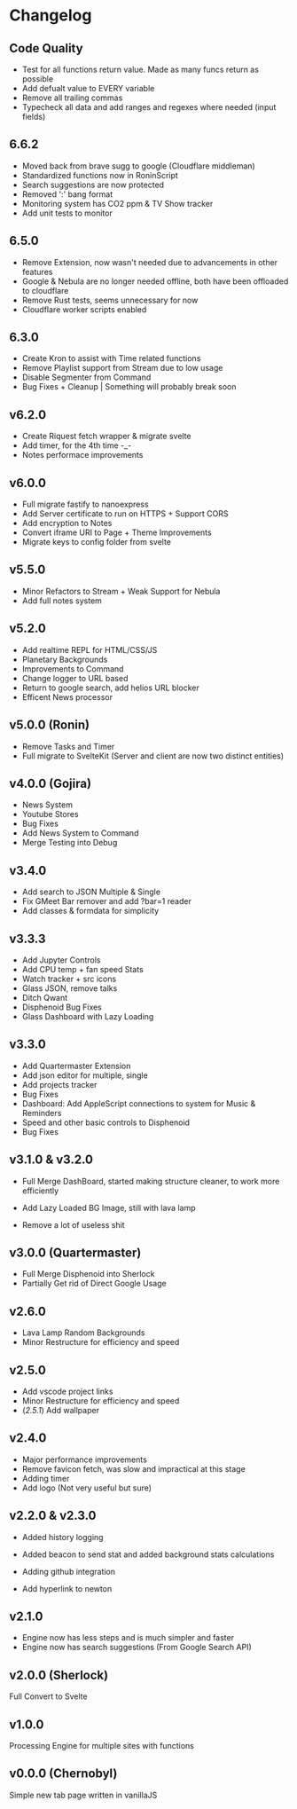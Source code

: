 # Changelog

## Code Quality
- Test for all functions return value. Made as many funcs return as possible
- Add defualt value to EVERY variable
- Remove all trailing commas
- Typecheck all data and add ranges and regexes where needed (input fields)

## 6.6.2
- Moved back from brave sugg to google (Cloudflare middleman)
- Standardized functions now in RoninScript
- Search suggestions are now protected
- Removed ':' bang format
- Monitoring system has CO2 ppm & TV Show tracker
- Add unit tests to monitor

## 6.5.0
- Remove Extension, now wasn't needed due to advancements in other features
- Google & Nebula are no longer needed offline, both have been offloaded to cloudflare
- Remove Rust tests, seems unnecessary for now
- Cloudflare worker scripts enabled

## 6.3.0
- Create Kron to assist with Time related functions
- Remove Playlist support from Stream due to low usage
- Disable Segmenter from Command
- Bug Fixes + Cleanup | Something will probably break soon

## v6.2.0
- Create Riquest fetch wrapper & migrate svelte
- Add timer, for the 4th time -_-
- Notes performace improvements

## v6.0.0
- Full migrate fastify to nanoexpress
- Add Server certificate to run on HTTPS + Support CORS
- Add encryption to Notes
- Convert iframe URI to Page + Theme Improvements
- Migrate keys to config folder from svelte


## v5.5.0
- Minor Refactors to Stream + Weak Support for Nebula
- Add full notes system

## v5.2.0
- Add realtime REPL for HTML/CSS/JS
- Planetary Backgrounds
- Improvements to Command
- Change logger to URL based
- Return to google search, add helios URL blocker
- Efficent News processor


## v5.0.0 (Ronin)
- Remove Tasks and Timer
- Full migrate to SvelteKit (Server and client are now two distinct entities)


## v4.0.0 (Gojira)
- News System
- Youtube Stores
- Bug Fixes
- Add News System to Command
- Merge Testing into Debug


## v3.4.0

- Add search to JSON Multiple & Single
- Fix GMeet Bar remover and add ?bar=1 reader
- Add classes & formdata for simplicity


## v3.3.3

- Add Jupyter Controls
- Add CPU temp + fan speed Stats
- Watch tracker + src icons
- Glass JSON, remove talks
- Ditch Qwant
- Disphenoid Bug Fixes
- Glass Dashboard with Lazy Loading


## v3.3.0

- Add Quartermaster Extension
- Add json editor for multiple, single
- Add projects tracker
- Bug Fixes
- Dashboard: Add AppleScript connections to system for Music & Reminders
- Speed and other basic controls to Disphenoid
- Bug Fixes


## v3.1.0 & v3.2.0

- Full Merge DashBoard, started making structure cleaner, to work more efficiently

- Add Lazy Loaded BG Image, still with lava lamp
- Remove a lot of useless shit


## v3.0.0 (Quartermaster)

- Full Merge Disphenoid into Sherlock
- Partially Get rid of Direct Google Usage


## v2.6.0

- Lava Lamp Random Backgrounds
- Minor Restructure for efficiency and speed


## v2.5.0

- Add vscode project links
- Minor Restructure for efficiency and speed
- (*2.5.1*) Add wallpaper


## v2.4.0

- Major performance improvements
- Remove favicon fetch, was slow and impractical at this stage
- Adding timer
- Add logo (Not very useful but sure)


## v2.2.0 & v2.3.0

- Added history logging
- Added beacon to send stat and added background stats calculations

- Adding github integration
- Add hyperlink to newton


## v2.1.0

- Engine now has less steps and is much simpler and faster
- Engine now has search suggestions (From Google Search API)


## v2.0.0 (Sherlock)

Full Convert to Svelte


## v1.0.0

Processing Engine for multiple sites with functions


## v0.0.0 (Chernobyl)

Simple new tab page written in vanillaJS